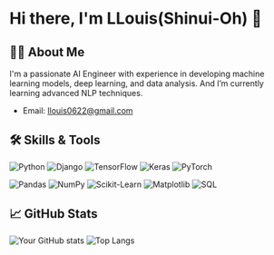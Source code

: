 # Hi there, I'm LLouis(Shinui-Oh) 👋

## 👨‍💻 About Me

I'm a passionate AI Engineer with experience in developing machine learning models, deep learning, and data analysis.
And I’m currently learning advanced NLP techniques.

- Email: [llouis0622@gmail.com](mailto:llouis@gmail.com)

## 🛠️ Skills & Tools

![Python](https://img.shields.io/badge/Python-3776AB?style=for-the-badge&logo=python&logoColor=white)
![Django](https://img.shields.io/badge/Django-092E20?style=for-the-badge&logo=django&logoColor=white)
![TensorFlow](https://img.shields.io/badge/TensorFlow-FF6F00?style=for-the-badge&logo=tensorflow&logoColor=white)
![Keras](https://img.shields.io/badge/Keras-D00000?style=for-the-badge&logo=keras&logoColor=white)
![PyTorch](https://img.shields.io/badge/PyTorch-EE4C2C?style=for-the-badge&logo=pytorch&logoColor=white)
  
![Pandas](https://img.shields.io/badge/Pandas-150458?style=for-the-badge&logo=pandas&logoColor=white)
![NumPy](https://img.shields.io/badge/NumPy-013243?style=for-the-badge&logo=numpy&logoColor=white)
![Scikit-Learn](https://img.shields.io/badge/Scikit--Learn-F7931E?style=for-the-badge&logo=scikit-learn&logoColor=white)
![Matplotlib](https://img.shields.io/badge/Matplotlib-334A5F?style=for-the-badge&logo=matplotlib&logoColor=white)
![SQL](https://img.shields.io/badge/SQL-00758F?style=for-the-badge&logo=sql&logoColor=white)
  
## 📈 GitHub Stats

![Your GitHub stats](https://github-readme-stats.vercel.app/api?username=llouis0622&show_icons=true&theme=radical)
![Top Langs](https://github-readme-stats.vercel.app/api/top-langs/?username=llouis0622&layout=compact&theme=radical)
